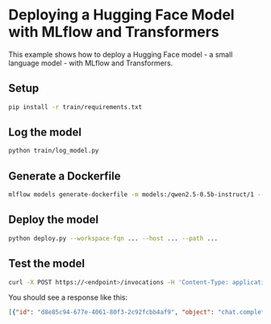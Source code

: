 # Deploying a Hugging Face Model with MLflow and Transformers

This example shows how to deploy a Hugging Face model - a small language model - with MLflow and Transformers.

## Setup

```bash
pip install -r train/requirements.txt
```

## Log the model

```bash
python train/log_model.py
```

## Generate a Dockerfile

```bash
mlflow models generate-dockerfile -m models:/qwen2.5-0.5b-instruct/1 --env-manager virtualenv --install-mlflow  --output-directory .
```

## Deploy the model

```bash
python deploy.py --workspace-fqn ... --host ... --path ...
```

## Test the model

```bash
curl -X POST https://<endpoint>/invocations -H 'Content-Type: application/json' -d '{"messages": [{"role": "user", "content": "Hello"}]}'
```

You should see a response like this:

```json
[{"id": "d8e85c94-677e-4061-80f3-2c92fcbb4af9", "object": "chat.completion", "created": 1749233134, "model": "Qwen/Qwen2.5-0.5B-Instruct", "usage": {"prompt_tokens": 30, "completion_tokens": 10, "total_tokens": 40}, "choices": [{"index": 0, "finish_reason": "stop", "message": {"role": "assistant", "content": "Hello! How can I assist you today?"}}]}]
```
